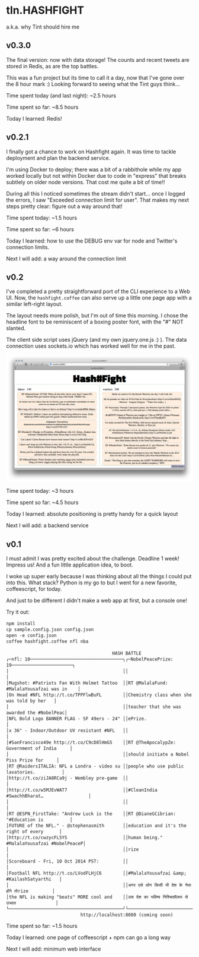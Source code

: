 tln.HASHFIGHT
=============

a.k.a. why Tint should hire me

v0.3.0
------

The final version: now with data storage! The counts and recent tweets are stored in Redis, as are the top battles.

This was a fun project but its time to call it a day, now that I've gone over the 8 hour mark :) Looking forward to seeing what the Tint guys think...

Time spent today (and last night): ~2.5 hours

Time spent so far: ~8.5 hours

Today I learned: Redis!

v0.2.1
------

I finally got a chance to work on Hashfight again. It was time to tackle deployment and plan the backend service.

I'm using Docker to deploy; there was a bit of a rabbithole while my app worked locally but not within Docker due to code in "express" that breaks subtlely on older node versions. That cost me quite a bit of time!!

During all this I noticed sometimes the stream didn't start... once I logged the errors, I saw "Exceeded connection limit for user". That makes my next steps pretty clear: figure out a way around that!

Time spent today: ~1.5 hours

Time spent so far: ~6 hours

Today I learned: how to use the DEBUG env var for node and Twitter's connection limits.

Next I will add: a way around the connection limit

v0.2
------

I've completed a pretty straightforward port of the CLI experience to a Web UI. Now, the
<code>hashfight.coffee</code> can also serve up a little one page app with a similar left-right layout.

The layout needs more polish, but I'm out of time this morning. I chose the headline font to be reminiscent of a boxing poster font, with the "#" NOT slanted.

The client side script uses jQuery (and my own jquery.one.js :) ). The data connection uses sockets.io which has worked well for me in the past.

![Screenshot](./docs/screenshot_web_v0.2.png)

Time spent today: ~3 hours

Time spent so far: ~4.5 hours

Today I learned: absolute positioning is pretty handy for a quick layout

Next I will add: a backend service

v0.1
------

I must admit I was pretty excited about the challenge. Deadline 1 week! Impress us! And a fun little application idea, to boot.

I woke up super early because I was thinking about all the things I could put into this. What stack? Python is my go to but I went for a new favorite, coffeescript, for today.

And just to be different I didn't make a web app at first, but a console one!

Try it out:

    npm install
    cp sample.config.json config.json
    open -e config.json
    coffee hashfight.coffee nfl nba

                                            HASH BATTLE
    ┌─nfl: 10───────────────────────────────────┐┌─NobelPeacePrize: 19───────────────────────┐
    │                                           ││                                           │
    │Mugshot: #Patriots Fan With Helmet Tattoo  ││RT @MalalaFund: #MalalaYousafzai was in    │
    │On Head #NFL http://t.co/TPPFlwBuFL        ││Chemistry class when she was told by her   │
    │                                           ││teacher that she was awarded the #NobelPeac│
    │NFL Bold Logo BANNER FLAG - SF 49ers - 24" ││ePrize.                                    │
    │x 36" - Indoor/Outdoor UV resistant #NFL   ││                                           │
    │#SanFrancisco49e http://t.co/C9cD8lHmG5    ││RT @TheApocalypZe: Government of India     │
    │                                           ││should initiate a Nobel Piss Prize for     │
    │RT @RaidersITALIA: NFL a Londra - video su ││people who use public lavatories.          │
    │http://t.co/ziJA8RCa9j - Wembley pre-game  ││                                           │
    │http://t.co/w5MJEvWAT7                     ││#CleanIndia #SwachhBharat…                 │
    │                                           ││                                           │
    │RT @ESPN_FirstTake: "Andrew Luck is the    ││RT @DianeGCibrian: "#Education is          │
    │FUTURE of the NFL." - @stephenasmith       ││education and it's the right of every      │
    │http://t.co/cwzycFL5YS                     ││human being." #MalalaYousafzai #NobelPeaceP│
    │                                           ││rize                                       │
    │Scoreboard - Fri, 10 Oct 2014 PST:         ││                                           │
    │Football NFL http://t.co/LVodFLHjC6        ││#MalalaYousafzai &amp; #KailashSatyarthi   │
    │                                           ││अगर एसे लोग किसी भी देश के नेता होंगे तोrize         │
    │the NFL is making "beats" MORE cool and    ││उस देश का भविष्य निश्चितRरूप से उज्वल               │
    └───────────────────────────────────────────┘└───────────────────────────────────────────┘
                                http://localhost:8080 (coming soon)

Time spent so far: ~1.5 hours

Today I learned: one page of coffeescript + npm can go a long way

Next I will add: minimum web interface

